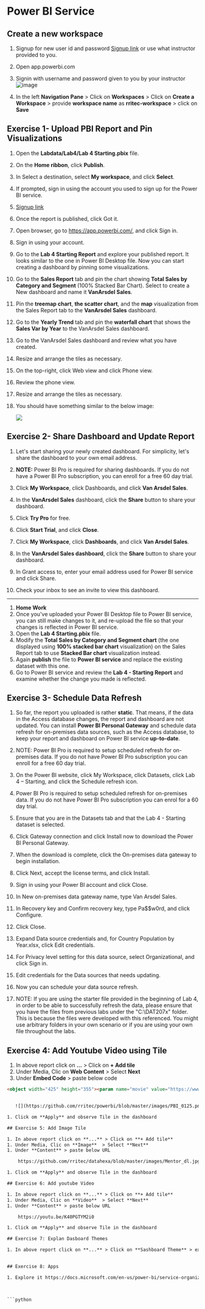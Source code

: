 
# Power BI Service

## Create a new workspace

1. Signup for new user id and password [Signup link](https://signup.microsoft.com/signup?sku=a403ebcc-fae0-4ca2-8c8c-7a907fd6c235&email=&ru=https%3A%2F%2Fapp.powerbi.com%3Fpbi_source%3Dweb_nolicense_redirect%26redirectedFromSignup%3D1%26noSignUpCheck%3D1) or use what instructor provided to you.
2. Open app.powerbi.com
3. Signin with username and password given to you by your instructor
    ![image](https://user-images.githubusercontent.com/20516321/112792985-1658d200-9082-11eb-9f74-63b862b27d24.png)

4. In the left **Navigation Pane** > Click on **Workspaces** > Click on **Create a Workspace** > provide **workspace name** as **rritec-workspace** > click on **Save**

## Exercise 1- Upload PBI Report and Pin Visualizations

1. Open the **Labdata/Lab4/Lab 4 Starting.pbix** file.
1. On the **Home ribbon**, click **Publish**.
1. In Select a destination, select **My workspace**, and click **Select**.
1. If prompted, sign in using the account you used to sign up for the Power BI service.
1. [Signup link](https://signup.microsoft.com/signup?sku=a403ebcc-fae0-4ca2-8c8c-7a907fd6c235&email=&ru=https%3A%2F%2Fapp.powerbi.com%3Fpbi_source%3Dweb_nolicense_redirect%26redirectedFromSignup%3D1%26noSignUpCheck%3D1)
1. Once the report is published, click Got it.
1. Open browser, go to https://app.powerbi.com/, and click Sign in.
1. Sign in using your account.
1. Go to the **Lab 4 Starting Report** and explore your published report. It looks similar to the one in Power BI Desktop file. Now you can start creating a dashboard by pinning some visualizations.
1. Go to the **Sales Report** tab and pin the chart showing **Total Sales by Category and Segment** (100% Stacked Bar Chart). Select to create a New dashboard and name it **VanArsdel Sales**.
1. Pin the **treemap chart**, **the scatter chart**, and the **map** visualization from the Sales Report tab to the **VanArsdel Sales** dashboard.
1. Go to the **Yearly Trend** tab and pin the **waterfall chart** that shows the **Sales Var by Year** to the VanArsdel Sales dashboard.
1. Go to the VanArsdel Sales dashboard and review what you have created.
1. Resize and arrange the tiles as necessary.
1. On the top-right, click Web view and click Phone view.
1. Review the phone view.
1. Resize and arrange the tiles as necessary.
1. You should have something similar to the below image:

    ![](https://github.com/rritec/powerbi/blob/master/images/PBI_0048.png?raw=true)

## Exercise 2- Share Dashboard and Update Report

1. Let's start sharing your newly created dashboard. For simplicity, let's share the dashboard to your own email address.

1. **NOTE:** Power BI Pro is required for sharing dashboards. If you do not have a Power BI Pro subscription, you can enroll for a free 60 day trial.

1. Click **My Workspace**, click Dashboards, and click **Van Arsdel Sales**.
1. In the **VanArsdel Sales** dashboard, click the **Share** button to share your dashboard.
1. Click **Try Pro** for free.
1. Click **Start Trial**, and click **Close**.
1. Click **My Workspace**, click **Dashboards**, and click **Van Arsdel Sales**.
1. In the **VanArsdel Sales dashboard**, click the **Share** button to share your dashboard.
1. In Grant access to, enter your email address used for Power BI service and click Share.
1. Check your inbox to see an invite to view this dashboard.
---
1. **Home Work**
1. Once you've uploaded your Power BI Desktop file to Power BI service, you can still make changes to it, and re-upload the file so that your changes is reflected in Power BI service.
1. Open the **Lab 4 Starting.pbix** file.
1. Modify the **Total Sales by Category and Segment chart** (the one displayed using **100% stacked bar chart** visualization) on the Sales Report tab to use **Stacked Bar chart** visualization instead.
1. Again **publish** the file to **Power BI service** and replace the existing dataset with this one.
1. Go to Power BI service and review the **Lab 4 - Starting Report** and examine whether the change you made is reflected.

## Exercise 3- Schedule Data Refresh

1. So far, the report you uploaded is rather **static**. That means, if the data in the Access database changes, the report and dashboard are not updated. You can install **Power BI Personal Gateway** and schedule data refresh for on-premises data sources, such as the Access database, to keep your report and dashboard on Power BI service **up-to-date**.

1. NOTE: Power BI Pro is required to setup scheduled refresh for on-premises data. If you do not have Power BI Pro subscription you can enroll for a free 60 day trial.

1. On the Power BI website, click My Workspace, click Datasets, click Lab 4 – Starting, and click the Schedule refresh icon.
1. Power BI Pro is required to setup scheduled refresh for on-premises data. If you do not have Power BI Pro subscription you can enrol for a 60 day trial.
1. Ensure that you are in the Datasets tab and that the Lab 4 - Starting dataset is selected.
1. Click Gateway connection and click Install now to download the Power BI Personal Gateway.
1. When the download is complete, click the On-premises data gateway to begin installation.
1. Click Next, accept the license terms, and click Install.
1. Sign in using your Power BI account and click Close.
1. In New on-premises data gateway name, type Van Arsdel Sales.
1. In Recovery key and Confirm recovery key, type Pa$$w0rd, and click Configure.
1. Click Close.
1. Expand Data source credentials and, for Country Population by Year.xlsx, click Edit credentials.
1. For Privacy level setting for this data source, select Organizational, and click Sign in.
1. Edit credentials for the Data sources that needs updating.
1. Now you can schedule your data source refresh.
1. NOTE: If you are using the starter file provided in the beginning of Lab 4, in order to be able to successfully refresh the data, please ensure that you have the files from previous labs under the "C:\DAT207x" folder. This is because the files were developed with this referenced. You might use arbitrary folders in your own scenario or if you are using your own file throughout the labs.

## Exercise 4: Add Youtube Video using Tile
1. In above report click on **...** > Click on **+ Add tile**
1. Under Media, Clic on **Web Content**  > Select **Next** 
1. Under **Embed Code** > paste below code 
```html
<object width="425" height="355"><param name="movie" value="https://www.youtube.com/v/4_afKAWj2Ek&hl=en"></param><param name="wmode" value="transparent"></param><embed src="https://www.youtube.com/v/4_afKAWj2Ek&hl=en" type="application/x-shockwave-flash" wmode="transparent" width="425" height="355"></embed></object>

        
   ![](https://github.com/rritec/powerbi/blob/master/images/PBI_0125.png?raw=true)

1. Click om **Apply** and observe Tile in the dashboard

## Exercise 5: Add Image Tile

1. In above report click on **...** > Click on **+ Add tile**
1. Under Media, Clic on **Image**  > Select **Next** 
1. Under **Content** > paste below URL

    https://github.com/rritec/datahexa/blob/master/images/Mentor_dl.jpg?raw=true

1. Click om **Apply** and observe Tile in the dashboard    

## Exercise 6: Add youtube Video

1. In above report click on **...** > Click on **+ Add tile**
1. Under Media, Clic on **Video**  > Select **Next** 
1. Under **Content** > paste below URL

    https://youtu.be/K40PGTYM2i0

1. Click om **Apply** and observe Tile in the dashboard    

## Exercise 7: Explan Dasboard Themes

1. In above report click on **...** > Click on **Sashboard Theme** > explore it
  

## Exercise 8: Apps

1. Explore it https://docs.microsoft.com/en-us/power-bi/service-organizational-content-pack-create-and-publish
  


```python

```
